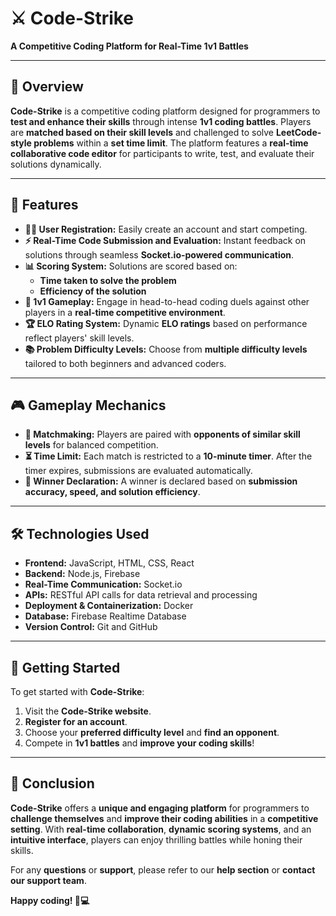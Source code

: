 # ⚔️ **Code-Strike**

**A Competitive Coding Platform for Real-Time 1v1 Battles**

---

## 📝 **Overview**

**Code-Strike** is a competitive coding platform designed for programmers to **test and enhance their skills** through intense **1v1 coding battles**. Players are **matched based on their skill levels** and challenged to solve **LeetCode-style problems** within a **set time limit**. The platform features a **real-time collaborative code editor** for participants to write, test, and evaluate their solutions dynamically.

---

## 🚀 **Features**

- **🧑‍💻 User Registration:** Easily create an account and start competing.  
- **⚡ Real-Time Code Submission and Evaluation:** Instant feedback on solutions through seamless **Socket.io-powered communication**.  
- **📊 Scoring System:** Solutions are scored based on:
   - **Time taken to solve the problem**  
   - **Efficiency of the solution**  
- **🤝 1v1 Gameplay:** Engage in head-to-head coding duels against other players in a **real-time competitive environment**.  
- **🏆 ELO Rating System:** Dynamic **ELO ratings** based on performance reflect players' skill levels.  
- **📚 Problem Difficulty Levels:** Choose from **multiple difficulty levels** tailored to both beginners and advanced coders.  

---

## 🎮 **Gameplay Mechanics**

- **🤖 Matchmaking:** Players are paired with **opponents of similar skill levels** for balanced competition.  
- **⏳ Time Limit:** Each match is restricted to a **10-minute timer**. After the timer expires, submissions are evaluated automatically.  
- **🥇 Winner Declaration:** A winner is declared based on **submission accuracy, speed, and solution efficiency**.  

---

## 🛠️ **Technologies Used**

- **Frontend:** JavaScript, HTML, CSS, React  
- **Backend:** Node.js, Firebase  
- **Real-Time Communication:** Socket.io  
- **APIs:** RESTful API calls for data retrieval and processing  
- **Deployment & Containerization:** Docker  
- **Database:** Firebase Realtime Database  
- **Version Control:** Git and GitHub  

---

## 📖 **Getting Started**

To get started with **Code-Strike**:

1. Visit the **Code-Strike website**.  
2. **Register for an account**.  
3. Choose your **preferred difficulty level** and **find an opponent**.  
4. Compete in **1v1 battles** and **improve your coding skills**!  

---

## 🏁 **Conclusion**

**Code-Strike** offers a **unique and engaging platform** for programmers to **challenge themselves** and **improve their coding abilities** in a **competitive setting**. With **real-time collaboration**, **dynamic scoring systems**, and an **intuitive interface**, players can enjoy thrilling battles while honing their skills.

For any **questions** or **support**, please refer to our **help section** or **contact our support team**.  

**Happy coding! 🚀💻**

